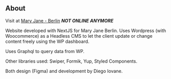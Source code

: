 ## About

Visit at [Mary Jane - Berlin](https://mary-jane.de/) ***NOT ONLINE ANYMORE***

Website developed with NextJS for Mary Jane Berlin. Uses Wordpress (with Woocommerce) as a Headless CMS to let the client update or change content freely using the WP dashboard.

Uses Graphql to query data from WP.

Other libraries used: Swiper, Formik, Yup, Styled Components.

Both design (Figma) and development by Diego Iovane.
